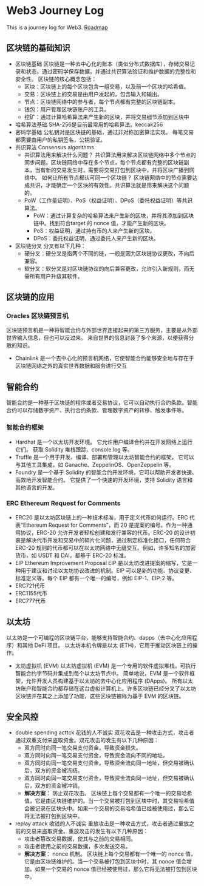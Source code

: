 # Web3 Journey Log
This is a journey log for Web3.
[Roadmap](https://roadmap.sh/blockchain)

## 区块链的基础知识
- 区块链基础
  区块链是一种去中心化的账本（类似分布式数据库），存储交易记录和状态，通过密码学保存数据，并通过共识算法验证和维护数据的完整性和安全性。
区块链的核心概念包括：
    - 区块：区块链上的每个区块包含一组交易，以及前一个区块的哈希值。
    - 交易：区块链上的交易是由用户发起的，包含输入和输出。
    - 节点：区块链网络中的参与者，每个节点都有完整的区块链副本。
    - 钱包：用户管理区块链账户的工具。
    - 挖矿：通过计算哈希算法来产生新的区块，并将交易细节添加到区块中
- 哈希算法基础
    SHA-256是目前最常用的哈希算法。keccak256
- 密码学基础
    公私钥对是区块链的基础，通过非对称加密算法实现。
    每笔交易都需要由用户的私钥签名，公钥验证。
- 共识算法 Consensus algorithms
    - 共识算法用来解决什么问题？
        共识算法用来解决区块链网络中多个节点的同步问题。区块链网络中存在多个节点，每个节点都有完整的区块链副本，当有新的交易发生时，需要将交易打包到区块中，并将区块广播到网络中。
        如何让所有节点都认可同一个区块链？
    区块链网络中的节点需要达成共识，才能确定一个区块的有效性。共识算法就是用来解决这个问题的。
    - PoW（工作量证明）、PoS（权益证明）、DPoS（委托权益证明）等共识算法。
        - PoW：通过计算复杂的哈希算法来产生新的区块，并将其添加到区块链中。找到符合target 的 nonce 值，才能产生新的区块。
        - PoS：权益证明，通过持有币的人来产生新的区块。
        - DPoS：委托权益证明，通过委托人来产生新的区块。
- 区块链分叉
    分叉有以下几种：
    - 硬分叉：硬分叉是指两个不同的链，一般是因为区块链协议更改，不向后兼容。
    - 软分叉：软分叉是对区块链协议的向后兼容更改，允许引入新规则，而无需所有用户升级其软件。

## 区块链的应用
### Oracles 区块链预言机
区块链预言机是一种将智能合约与外部世界连接起来的第三方服务，主要是从外部世界输入信息，但也可以反过来。 来自世界的信息封装了多个来源，以便获得分散的知识。
- Chainlink 是一个去中心化的预言机网络，它使智能合约能够安全地与存在于区块链网络之外的真实世界数据和服务进行交互

## 智能合约
智能合约是一种基于区块链的程序或者交易协议，它可以自动执行合约条款。智能合约可以存储数字资产、执行合约条款、管理数字资产的转移、触发事件等。
### 智能合约框架
- Hardhat 是一个以太坊开发环境。 它允许用户编译合约并在开发网络上运行它们。 获取 Solidity 堆栈跟踪、console.log 等。
- Truffle 是一个用于开发、编译、部署和管理以太坊智能合约的框架。 它可以与其他工具集成，如 Ganache、ZeppelinOS、OpenZeppelin 等。
- Foundry 是一个基于 Solidity 的智能合约开发环境，它可以帮助开发者快速、高效地开发智能合约。 它提供了一个快速的开发环境，支持 Solidity 语言和其他语言的开发。
### ERC Ethereum Request for Comments
- ERC20
    是以太坊区块链上的一种技术标准，用于定义代币如何运行。ERC 代表“Ethereum Request for Comments”，而 20 是提案的编号。作为一种通用协议，ERC-20 允许开发者轻松创建和发行兼容的代币。ERC-20 的设计初衷是解决代币开发和交易中的碎片化问题，通过制定标准化接口，任何符合 ERC-20 规则的代币都可以在以太坊网络中无缝交互。例如，许多知名的加密货币，如 USDT 和 DAI，都基于 ERC-20 标准。
- EIP Ethereum Improvement Proposal
    EIP 是以太坊改进提案的缩写，它是一种用于建议和讨论以太坊协议改进的机制。EIP 可以是新的功能、协议变更、标准定义等。每个 EIP 都有一个唯一的编号，例如 EIP-1、EIP-2 等。
- ERC721代币
- ERC1155代币
- ERC777代币

## 以太坊
以太坊是一个可编程的区块链平台，能够支持智能合约、dapps（去中心化应用程序）和其他 DeFi 项目。 以太坊本机令牌是以太 (ETH)，它用于推动区块链上的操作。
- 太坊虚拟机 (EVM) 
    以太坊虚拟机 (EVM) 是一个专用的软件虚拟堆栈，可执行智能合约字节码并集成到每个以太坊节点中。 简单地说，EVM 是一个软件框架，允许开发人员构建基于以太坊的去中心化应用程序 (DApps)。 所有以太坊账户和智能合约都存储在这台虚拟计算机上。许多区块链已经分叉了以太坊区块链并在其之上添加了功能，这些区块链被称为基于 EVM 的区块链。

## 安全风控
- double spending acttck 花钱的人不诚实
    双花攻击是一种攻击方式，攻击者通过双重支付来盗取资金。双花攻击的发生有以下几种原因：
    - 双方同时向同一笔交易支付资金，导致资金损失。
    - 双方同时向同一笔交易支付资金，导致资金流向不同的地址。
    - 双方同时向同一笔交易支付资金，导致资金流向同一地址，但交易被确认后，双方的资金被冻结。
    - 双方同时向同一笔交易支付资金，导致资金流向同一地址，但交易被确认后，双方的资金被冲销。
    - **解决方案**： 防止双花攻击。 区块链上每个交易都有一个唯一的交易哈希值，它是由区块链维护的。当一个交易被打包到区块中时，其交易哈希值会被记录在区块头中。如果一个交易的交易哈希值已经被使用过，那么它将无法被打包到区块中。
- replay attack  收钱的人不诚实
    重放攻击是一种攻击方式，攻击者通过重放之前的交易来盗取资金。重放攻击的发生有以下几种原因：
    - 攻击者篡改交易数据，使其与之前的交易相同。
    - 攻击者使用之前的交易数据，多次发送交易。
    - **解决方案**： nonce 机制。 区块链上每个交易都有一个唯一的 nonce 值，它是由区块链维护的。当一个交易被打包到区块中时，其 nonce 值会增加。如果一个交易的 nonce 值已经被使用过，那么它将无法被打包到区块中。
    